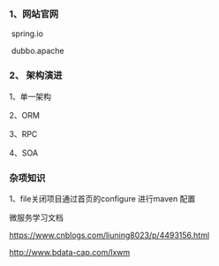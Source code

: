 ### 1、网站官网

​	spring.io

​	dubbo.apache

### 2、 架构演进

1、单一架构

2、ORM

3、RPC

4、SOA

###  杂项知识

1、file关闭项目通过首页的configure 进行maven 配置

微服务学习文档

https://www.cnblogs.com/liuning8023/p/4493156.html

http://www.bdata-cap.com/lxwm